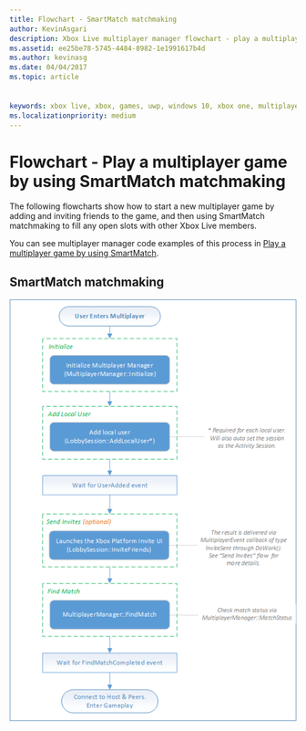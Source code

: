 ```yaml
---
title: Flowchart - SmartMatch matchmaking
author: KevinAsgari
description: Xbox Live multiplayer manager flowchart - play a multiplayer game by using SmartMatch matchmaking.
ms.assetid: ee25be78-5745-4484-8982-1e1991617b4d
ms.author: kevinasg
ms.date: 04/04/2017
ms.topic: article


keywords: xbox live, xbox, games, uwp, windows 10, xbox one, multiplayer manager, flowchart
ms.localizationpriority: medium
---
```


# Flowchart - Play a multiplayer game by using SmartMatch matchmaking

The following flowcharts show how to start a new multiplayer game by adding and inviting friends to the game, and then using SmartMatch matchmaking to fill any open slots with other Xbox Live members.

You can see multiplayer manager code examples of this process in [Play a multiplayer game by using SmartMatch](../play-multiplayer-with-matchmaking.md).

## SmartMatch matchmaking

![SmartMatch matchmaking](../../../images/multiplayer/mpm-smartmatch-matchmaking.png)
